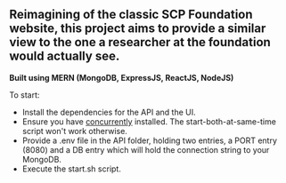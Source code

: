 

## Reimagining of the classic SCP Foundation website, this project aims to provide a similar view to the one a researcher at the foundation would actually see.

**Built using MERN (MongoDB, ExpressJS, ReactJS, NodeJS)**

To start: 
- Install the dependencies for the API and the UI.
- Ensure you have [concurrently](https://www.npmjs.com/package/concurrently) installed. The start-both-at-same-time script won't work otherwise.
- Provide a .env file in the API folder, holding two entries, a PORT entry (8080) and a DB entry which will hold the connection string to your MongoDB.
- Execute the start.sh script.
